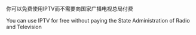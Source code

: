 你可以免费使用IPTV而不需要向国家广播电视总局付费

You can use IPTV for free without paying the State Administration of Radio and Television
